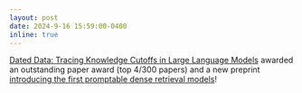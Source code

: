 ```yaml
---
layout: post
date: 2024-9-16 15:59:00-0400
inline: true
---
```


[Dated Data: Tracing Knowledge Cutoffs in Large Language Models](https://arxiv.org/abs/2403.12958) awarded an outstanding paper award (top 4/300 papers) and a new preprint [introducing the first promptable dense retrieval models](https://arxiv.org/abs/2409.11136)!